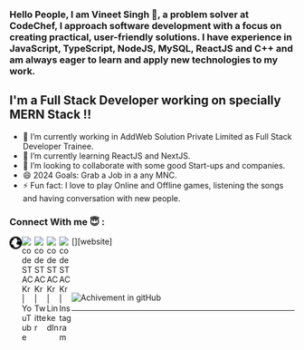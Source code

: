 ### Hello People, I am Vineet Singh 👋, a problem solver at CodeChef, I approach software development with a focus on creating practical, user-friendly solutions. I have experience in JavaScript, TypeScript, NodeJS, MySQL, ReactJS and C++ and am always eager to learn and apply new technologies to my work.

## I'm a Full Stack Developer working on specially MERN Stack !!

- 🔭 I’m currently working in AddWeb Solution Private Limited as Full Stack Developer Trainee.
- 🌱 I’m currently learning ReactJS and NextJS.
- 👯 I’m looking to collaborate with some good Start-ups and companies.
- 😄 2024 Goals: Grab a Job in a any MNC.
- ⚡ Fun fact: I love to play Online and Offline games, listening the songs and having conversation with new people.

### Connect With me 😇 :

[<img align="left" alt="codeSTACKr.com" width="22px" src="https://raw.githubusercontent.com/iconic/open-iconic/master/svg/globe.svg" />][website]
[<img align="left" alt="codeSTACKr | YouTube" width="22px" src="https://cdn.jsdelivr.net/npm/simple-icons@v3/icons/youtube.svg" />][youtube]
[<img align="left" alt="codeSTACKr | Twitter" width="22px" src="https://cdn.jsdelivr.net/npm/simple-icons@v3/icons/twitter.svg" />][twitter]
[<img align="left" alt="codeSTACKr | LinkedIn" width="22px" src="https://cdn.jsdelivr.net/npm/simple-icons@v3/icons/linkedin.svg" />][linkedin]
[<img align="left" alt="codeSTACKr | Instagram" width="22px" src="https://cdn.jsdelivr.net/npm/simple-icons@v3/icons/instagram.svg" />][instagram]

<br/>
<br/>
<br/>

[twitter]: https://twitter.com/AnkitSi49672583
[youtube]: https://www.youtube.com/channel/UCEo-bUz4ccbfLp_dBV1s-IA
[instagram]: https://www.instagram.com/i_m__c_y_p_h_e_r/
[linkedin]: https://www.linkedin.com/in/vineet-singh-2001/
[github]: https://github.com/vineetsingh0809

<br/>

<img src="https://github-readme-stats.vercel.app/api?username=vineetsingh0809&&show_icons=true&title_color=ffffff&icon_color=bb2acf&text_color=daf7dc&bg_color=151515" alt="Achivement in gitHub">


<hr/>
